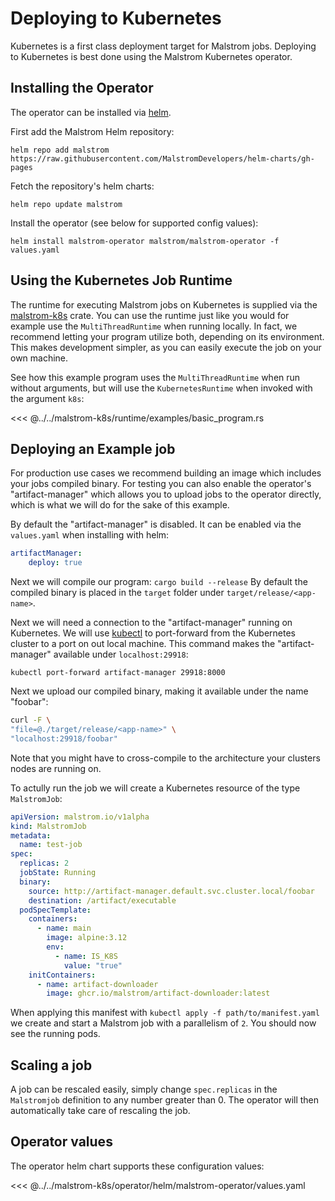 # Deploying to Kubernetes

Kubernetes is a first class deployment target for Malstrom jobs.
Deploying to Kubernetes is best done using the Malstrom Kubernetes operator.

## Installing the Operator

The operator can be installed via [helm](https://helm.sh).

First add the Malstrom Helm repository:

`helm repo add malstrom https://raw.githubusercontent.com/MalstromDevelopers/helm-charts/gh-pages`

Fetch the repository's helm charts:

`helm repo update malstrom`

Install the operator (see below for supported config values):

`helm install malstrom-operator malstrom/malstrom-operator -f values.yaml`

## Using the Kubernetes Job Runtime

The runtime for executing Malstrom jobs on Kubernetes is supplied via the
[malstrom-k8s](https://docs.rs/malstrom-k8s/) crate. You can use the runtime just like you would
for example use the `MultiThreadRuntime` when running locally. In fact, we recommend letting your
program utilize both, depending on its environment. This makes development simpler, as you can
easily execute the job on your own machine.

See how this example program uses the `MultiThreadRuntime` when run without arguments, but will
use the `KubernetesRuntime` when invoked with the argument `k8s`:

<<< @../../malstrom-k8s/runtime/examples/basic_program.rs

## Deploying an Example job

For production use cases we recommend building an image which includes your jobs compiled binary.
For testing you can also enable the operator's "artifact-manager" which allows you to upload jobs
to the operator directly, which is what we will do for the sake of this example.

By default the "artifact-manager" is disabled. It can be enabled via the `values.yaml` when
installing with helm:

```yaml
artifactManager:
    deploy: true
```

Next we will compile our program: `cargo build --release`
By default the compiled binary is placed in the `target` folder under `target/release/<app-name>`.

Next we will need a connection to the "artifact-manager" running on Kubernetes. We will use
[kubectl](https://kubernetes.io/docs/reference/kubectl/) to port-forward from the Kubernetes cluster
to a port on out local machine. This command makes the "artifact-manager" available under
`localhost:29918`:

`kubectl port-forward artifact-manager 29918:8000`

Next we upload our compiled binary, making it available under the name "foobar":

```bash
curl -F \
"file=@./target/release/<app-name>" \
"localhost:29918/foobar"
```

Note that you might have to cross-compile to the architecture your clusters nodes are running on.

To actully run the job we will create a Kubernetes resource of the type `MalstromJob`:

```yaml
apiVersion: malstrom.io/v1alpha
kind: MalstromJob
metadata:
  name: test-job
spec:
  replicas: 2
  jobState: Running
  binary:
    source: http://artifact-manager.default.svc.cluster.local/foobar
    destination: /artifact/executable
  podSpecTemplate:
    containers:
      - name: main
        image: alpine:3.12
        env:
          - name: IS_K8S
            value: "true"
    initContainers:
      - name: artifact-downloader
        image: ghcr.io/malstrom/artifact-downloader:latest
```

When applying this manifest with `kubectl apply -f path/to/manifest.yaml` we create and start
a Malstrom job with a parallelism of `2`. You should now see the running pods.

## Scaling a job

A job can be rescaled easily, simply change `spec.replicas` in the `Malstromjob` definition to any
number greater than 0. The operator will then automatically take care of rescaling the job.

## Operator values

The operator helm chart supports these configuration values:

<<< @../../malstrom-k8s/operator/helm/malstrom-operator/values.yaml